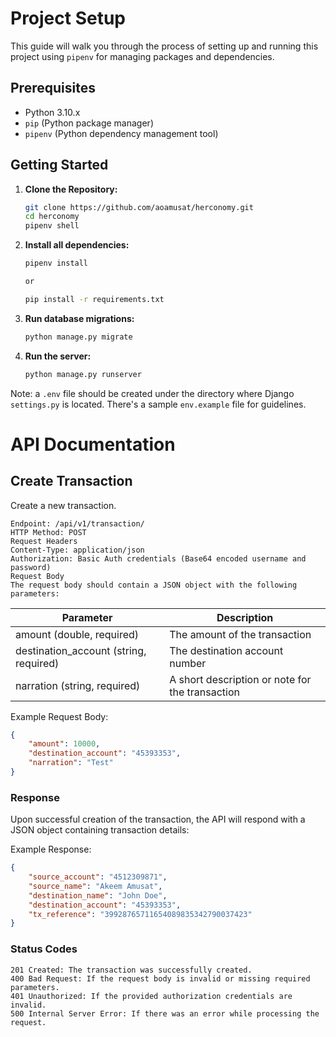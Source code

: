 # Project Setup

This guide will walk you through the process of setting up and running this project using `pipenv` for managing packages and dependencies.

## Prerequisites

- Python 3.10.x
- `pip` (Python package manager)
- `pipenv` (Python dependency management tool)

## Getting Started

1. **Clone the Repository:**

   ```bash
   git clone https://github.com/aoamusat/herconomy.git
   cd herconomy
   pipenv shell
   ```

2. **Install all dependencies:**

   ```bash
   pipenv install 
   
   or
   
   pip install -r requirements.txt
   ```
3. **Run database migrations:**
   ```bash
   python manage.py migrate
   ```
4. **Run the server:**
   ```bash
   python manage.py runserver
   ```
Note: a ```.env``` file should be created under the directory where Django ```settings.py``` is located. There's a sample  ```env.example``` file for guidelines.
# API Documentation

## Create Transaction
Create a new transaction.

```
Endpoint: /api/v1/transaction/
HTTP Method: POST
Request Headers
Content-Type: application/json
Authorization: Basic Auth credentials (Base64 encoded username and password)
Request Body
The request body should contain a JSON object with the following parameters:
```


| Parameter | Description |
| ----------- | ------------ |
| amount (double, required)      | The amount of the transaction      |
| destination_account (string, required)      | The destination account number      |
| narration (string, required)      | A short description or note for the transaction      |


Example Request Body:

```json
{
    "amount": 10000,
    "destination_account": "45393353",
    "narration": "Test"
}
```

### Response
Upon successful creation of the transaction, the API will respond with a JSON object containing transaction details:

Example Response:

```json
{
    "source_account": "4512309871",
    "source_name": "Akeem Amusat",
    "destination_name": "John Doe",
    "destination_account": "45393353",
    "tx_reference": "39928765711654089835342790037423"
}
```
### Status Codes
```
201 Created: The transaction was successfully created.
400 Bad Request: If the request body is invalid or missing required parameters.
401 Unauthorized: If the provided authorization credentials are invalid.
500 Internal Server Error: If there was an error while processing the request.
```